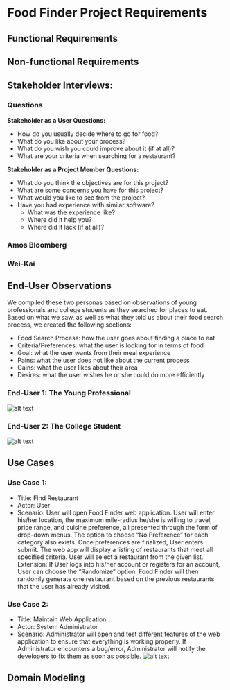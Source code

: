 # Food Finder Project Requirements 

## Functional Requirements

## Non-functional Requirements

## Stakeholder Interviews:

### Questions
**Stakeholder as a User Questions:**
- How do you usually decide where to go for food?
- What do you like about your process?
- What do you wish you could improve about it (if at all)?
- What are your criteria when searching for a restaurant?

**Stakeholder as a Project Member Questions:**
- What do you think the objectives are for this project?
- What are some concerns you have for this project?
- What would you like to see from the project?
- Have you had experience with similar software? 
	* What was the experience like? 
	* Where did it help you? 
	* Where did it lack (if at all)?


### Amos Bloomberg

### Wei-Kai

## End-User Observations
We compiled these two personas based on observations of young professionals and college students as they searched for places to eat. Based on what we saw, as well
as what they told us about their food search process, we created the following sections:

- Food Search Process: how the user goes about finding a place to eat
- Criteria/Preferences: what the user is looking for in terms of food
- Goal: what the user wants from their meal experience
- Pains: what the user does not like about the current process
- Gains: what the user likes about their area
- Desires: what the user wishes he or she could do more efficiently

### End-User 1: The Young Professional

![alt text](https://github.com/nyu-software-engineering/food-finder/blob/master/Images/user2.png "Young Professional Persona")

### End-User 2: The College Student
![alt text](https://github.com/nyu-software-engineering/food-finder/blob/master/Images/user1.png "College Student Persona")

## Use Cases

### Use Case 1: 
- Title: Find Restaurant
- Actor: User
- Scenario: User will open Food Finder web application. User will enter his/her location, the maximum mile-radius he/she is willing to travel, price range, and cuisine preference, all presented through the form of drop-down menus. The option to choose “No Preference” for each category also exists. Once preferences are finalized, User enters submit. The web app will display a listing of restaurants that meet all specified criteria. User will select a restaurant from the given list.
Extension: If User logs into his/her account or registers for an account, User can choose the “Randomize” option. Food Finder will then randomly generate one restaurant based on the previous restaurants that the user has already visited.

### Use Case 2: 
- Title: Maintain Web Application
- Actor: System Administrator
- Scenario: Administrator will open and test different features of the web application to ensure that everything is working properly. If Administrator encounters a bug/error, Administrator will notify the developers to fix them as soon as possible.
![alt text](https://github.com/nyu-software-engineering/food-finder/blob/master/Images/use-case-2.png "Use Case 2")

## Domain Modeling
